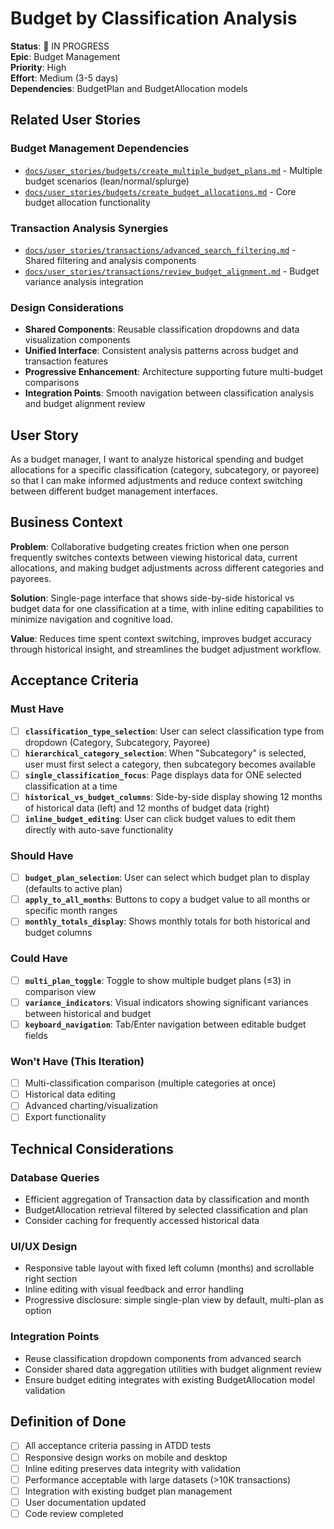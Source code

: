 # Budget by Classification Analysis

**Status**: 🚧 IN PROGRESS  
**Epic**: Budget Management  
**Priority**: High  
**Effort**: Medium (3-5 days)  
**Dependencies**: BudgetPlan and BudgetAllocation models  

## Related User Stories

### Budget Management Dependencies
- [`docs/user_stories/budgets/create_multiple_budget_plans.md`](../budgets/create_multiple_budget_plans.md) - Multiple budget scenarios (lean/normal/splurge)
- [`docs/user_stories/budgets/create_budget_allocations.md`](../budgets/create_budget_allocations.md) - Core budget allocation functionality

### Transaction Analysis Synergies  
- [`docs/user_stories/transactions/advanced_search_filtering.md`](../transactions/advanced_search_filtering_atdd.md) - Shared filtering and analysis components
- [`docs/user_stories/transactions/review_budget_alignment.md`](../transactions/review_budget_alignment.md) - Budget variance analysis integration

### Design Considerations
- **Shared Components**: Reusable classification dropdowns and data visualization components
- **Unified Interface**: Consistent analysis patterns across budget and transaction features
- **Progressive Enhancement**: Architecture supporting future multi-budget comparisons
- **Integration Points**: Smooth navigation between classification analysis and budget alignment review

## User Story

As a budget manager, I want to analyze historical spending and budget allocations for a specific classification (category, subcategory, or payoree) so that I can make informed adjustments and reduce context switching between different budget management interfaces.

## Business Context

**Problem**: Collaborative budgeting creates friction when one person frequently switches contexts between viewing historical data, current allocations, and making budget adjustments across different categories and payorees.

**Solution**: Single-page interface that shows side-by-side historical vs budget data for one classification at a time, with inline editing capabilities to minimize navigation and cognitive load.

**Value**: Reduces time spent context switching, improves budget accuracy through historical insight, and streamlines the budget adjustment workflow.

## Acceptance Criteria

### Must Have

- [ ] **`classification_type_selection`**: User can select classification type from dropdown (Category, Subcategory, Payoree)
- [ ] **`hierarchical_category_selection`**: When "Subcategory" is selected, user must first select a category, then subcategory becomes available
- [ ] **`single_classification_focus`**: Page displays data for ONE selected classification at a time
- [ ] **`historical_vs_budget_columns`**: Side-by-side display showing 12 months of historical data (left) and 12 months of budget data (right)
- [ ] **`inline_budget_editing`**: User can click budget values to edit them directly with auto-save functionality

### Should Have

- [ ] **`budget_plan_selection`**: User can select which budget plan to display (defaults to active plan)
- [ ] **`apply_to_all_months`**: Buttons to copy a budget value to all months or specific month ranges
- [ ] **`monthly_totals_display`**: Shows monthly totals for both historical and budget columns

### Could Have

- [ ] **`multi_plan_toggle`**: Toggle to show multiple budget plans (≤3) in comparison view
- [ ] **`variance_indicators`**: Visual indicators showing significant variances between historical and budget
- [ ] **`keyboard_navigation`**: Tab/Enter navigation between editable budget fields

### Won't Have (This Iteration)

- [ ] Multi-classification comparison (multiple categories at once)
- [ ] Historical data editing
- [ ] Advanced charting/visualization
- [ ] Export functionality

## Technical Considerations

### Database Queries
- Efficient aggregation of Transaction data by classification and month
- BudgetAllocation retrieval filtered by selected classification and plan
- Consider caching for frequently accessed historical data

### UI/UX Design
- Responsive table layout with fixed left column (months) and scrollable right section
- Inline editing with visual feedback and error handling
- Progressive disclosure: simple single-plan view by default, multi-plan as option

### Integration Points
- Reuse classification dropdown components from advanced search
- Consider shared data aggregation utilities with budget alignment review
- Ensure budget editing integrates with existing BudgetAllocation model validation

## Definition of Done

- [ ] All acceptance criteria passing in ATDD tests
- [ ] Responsive design works on mobile and desktop
- [ ] Inline editing preserves data integrity with validation
- [ ] Performance acceptable with large datasets (>10K transactions)
- [ ] Integration with existing budget plan management
- [ ] User documentation updated
- [ ] Code review completed